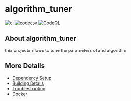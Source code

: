 # algorithm_tuner

[![ci](https://github.com/Jorge15042001/algorithm_tuner/actions/workflows/ci.yml/badge.svg)](https://github.com/Jorge15042001/algorithm_tuner/actions/workflows/ci.yml)
[![codecov](https://codecov.io/gh/Jorge15042001/algorithm_tuner/branch/main/graph/badge.svg)](https://codecov.io/gh/Jorge15042001/algorithm_tuner)
[![CodeQL](https://github.com/Jorge15042001/algorithm_tuner/actions/workflows/codeql-analysis.yml/badge.svg)](https://github.com/Jorge15042001/algorithm_tuner/actions/workflows/codeql-analysis.yml)

## About algorithm_tuner
this projects allows to tune the parameters of and algorithm 


## More Details

 * [Dependency Setup](README_dependencies.md)
 * [Building Details](README_building.md)
 * [Troubleshooting](README_troubleshooting.md)
 * [Docker](README_docker.md)
